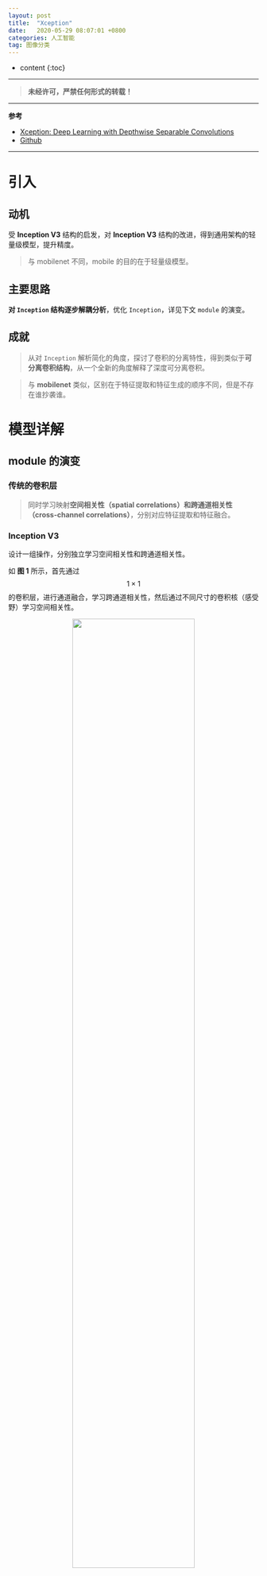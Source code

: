 ```yaml
---
layout: post
title:  "Xception"
date:   2020-05-29 08:07:01 +0800
categories: 人工智能
tag: 图像分类
---
```


* content
{:toc}


****

> **未经许可，严禁任何形式的转载！**

****

**参考**

-   [Xception: Deep Learning with Depthwise Separable Convolutions](https://arxiv.org/pdf/1610.02357.pdf)
-   [Github](https://github.com/tstandley/Xception-PyTorch)

****

# 引入

## 动机

受 **Inception V3** 结构的启发，对 **Inception V3** 结构的改进，得到通用架构的轻量级模型，提升精度。

>   与 mobilenet 不同，mobile 的目的在于轻量级模型。

## 主要思路

**对 `Inception` 结构逐步解耦分析**，优化 `Inception`，详见下文 `module` 的演变。

## 成就

>   从对 `Inception` 解析简化的角度，探讨了卷积的分离特性，得到类似于**可分离卷积结构**，从一个全新的角度解释了深度可分离卷积。

>   与 **mobilenet** 类似，区别在于特征提取和特征生成的顺序不同，但是不存在谁抄袭谁。

# 模型详解

## module 的演变

### 传统的卷积层

>   同时学习映射**空间相关性（spatial correlations）**和**跨通道相关性（cross-channel correlations）**，分别对应特征提取和特征融合。

### Inception V3

设计一组操作，分别独立学习空间相关性和跨通道相关性。

如 **图 1** 所示，首先通过 $$1 \times 1$$ 的卷积层，进行通道融合，学习跨通道相关性，然后通过不同尺寸的卷积核（感受野）学习空间相关性。

<div style="text-align:center">
<img src="/images/Inception V3.PNG" width="70%">
<p>图 1：Inception V3</p>
</div><br>

>   **备注**：
>
>   1.  双层 $$3 \times 3$$ 相当于 $$5 \times 5$$ 的感受野
>   2.  多尺寸卷积核，可以提取多尺度特征信息
>   3.  池化层，相当于融入原始信息

### Inception V3 的简化

如果只考虑一种尺度的卷积核，但是保留多段卷积的思路，就得到了如下的结构：

<div style="text-align:center">
<img src="/images/简化的 Inception V3.PNG" width="55%">
<p>图 2：简化的 Inception V3</p>
</div><br>

### Xception 结构

继续简化上面的结构，将 $$1 \times 1$$ 卷积合并成一个，然后按通道分割其输出的特征图，得到如下结构：

<div style="text-align:center">
<img src="/images/Xception module 雏形.PNG" width="65%">
<p>图 3：Xception module 雏形</p>
</div><br>

>   如果将这种分割推广到**每一个输出特征图**，其结构将与 **depthwise separable convolution**  极其相似。

## Xception module VS depthwise separable convolution

两者相比，有如下区别：

1.  两种卷积操作的先后顺序相反
2.  `module` 中的第一次卷积操作后，**Inception** 接有 **ReLU** **非线性激活层**，而 **depthwise separable convolution** 没有

## Xception 架构

<div style="text-align:center">
<img src="/images/Xeption 网络.PNG" width="98%">
<p>图 4：Xeption 网络</p>
</div><br>

如上图所示，为 **Xception** 的完整结构：

1.  数据流经过 **entry flow**
2.  然后经过**重复八次** 的 **Middle flow**
3.  最后流经 **exit flow**

# 实验及结果

<div style="text-align:center">
<img src="/images/模型性能对比.PNG" width="55%">
<p>表 1：ImageNet 上的模型性能对比</p>
</div><br>

<div style="text-align:center">
<img src="/images/速度比较.PNG" width="55%">
<p>表 2：速度比较</p>
</div><br>

<div style="text-align:center">
<img src="/images/ImageNet 上的训练曲线.PNG" width="65%">
<p>图 5：ImageNet 上的训练曲线</p>
</div><br>

<div style="text-align:center">
<img src="/images/非线性激活层的影响.PNG" width="65%">
<p>图 6：非线性激活层的影响</p>
</div><br>

<div style="text-align:center">
<img src="/images/残差连接的影响.PNG" width="65%">
<p>图 7：残差连接的影响</p>
</div><br>